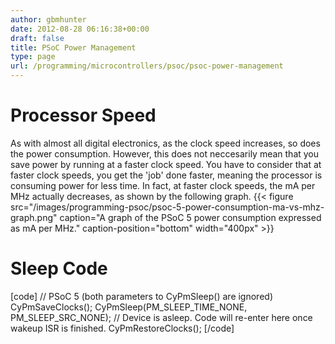 ```yaml
---
author: gbmhunter
date: 2012-08-28 06:16:38+00:00
draft: false
title: PSoC Power Management
type: page
url: /programming/microcontrollers/psoc/psoc-power-management
---
```


# Processor Speed

As with almost all digital electronics, as the clock speed increases, so does the power consumption. However, this does not neccesarily mean that you save power by running at a faster clock speed. You have to consider that at faster clock speeds, you get the 'job' done faster, meaning the processor is consuming power for less time. In fact, at faster clock speeds, the mA per MHz actually decreases, as shown by the following graph. {{< figure src="/images/programming-psoc/psoc-5-power-consumption-ma-vs-mhz-graph.png" caption="A graph of the PSoC 5 power consumption expressed as mA per MHz." caption-position="bottom" width="400px" >}}

# Sleep Code

[code] // PSoC 5 (both parameters to CyPmSleep() are ignored) CyPmSaveClocks(); CyPmSleep(PM_SLEEP_TIME_NONE, PM_SLEEP_SRC_NONE); // Device is asleep. Code will re-enter here once wakeup ISR is finished. CyPmRestoreClocks(); [/code]
